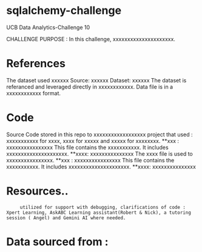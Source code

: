 # sqlalchemy-challenge
UCB Data Analytics-Challenge 10

CHALLENGE PURPOSE : In this challenge, xxxxxxxxxxxxxxxxxxxxx.

# References
The dataset used xxxxxx
Source: xxxxxx
Dataset: xxxxxx
         The dataset is referanced and leveraged directly in xxxxxxxxxxxx. Data file is in a xxxxxxxxxxxx format. 
         
# Code
Source Code stored in this repo to xxxxxxxxxxxxxxxxxx project that used : xxxxxxxxxxx for xxxx, xxxx for xxxxx and xxxxx for xxxxxxxx. 
**xxx : xxxxxxxxxxxxxxxx
         This file contains the xxxxxxxxxxx. It includes xxxxxxxxxxxxxxxxxxxxx.
**xxxx: xxxxxxxxxxxxxxx
          The xxxx file is used to xxxxxxxxxxxxxxxx.
**xxx : xxxxxxxxxxxxxxxx
         This file contains the xxxxxxxxxxx. It includes xxxxxxxxxxxxxxxxxxxxx.
**xxxx: xxxxxxxxxxxxxxx
# Resources.. 
         utilized for support with debugging, clarifications of code : Xpert Learning, AskABC Learning assistant(Robert & Nick), a tutoring session ( Angel) and Gemini AI where needed. 

# Data sourced from : 
